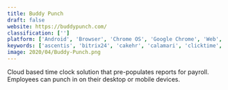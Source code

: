 ```yaml
---
title: Buddy Punch
draft: false 
website: https://buddypunch.com/
classification: ['']
platform: ['Android', 'Browser', 'Chrome OS', 'Google Chrome', 'Web', 'Windows', 'iOS', 'iPhone']
keywords: ['ascentis', 'bitrix24', 'cakehr', 'calamari', 'clicktime', 'clockwise', 'jibble', 'jolt', 'parim', 'sutihr', 'swipeclock', 'tsheets', 'tanda', 'time_tracker', 'timeclock_plus', 'ultipro', 'vericlock', 'webhr', 'when_i_work']
image: 2020/04/Buddy-Punch.png
---
```

Cloud based time clock solution that pre-populates reports for payroll. Employees can punch in on their desktop or mobile devices.